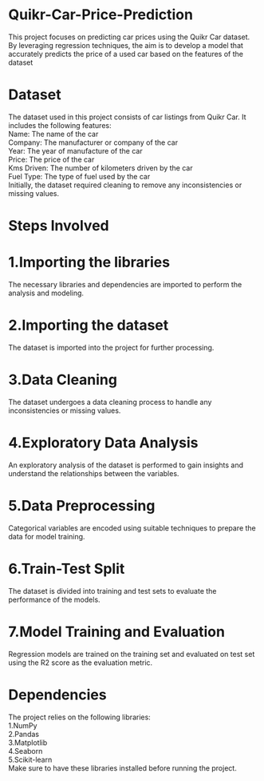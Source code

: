 # Quikr-Car-Price-Prediction
This project focuses on predicting car prices using the Quikr Car dataset. By leveraging regression techniques, the aim is to develop a model that accurately predicts the price of a used car based on the features of the dataset
# Dataset
The dataset used in this project consists of car listings from Quikr Car. It includes the following features:                           
Name: The name of the car                                                                                                              
Company: The manufacturer or company of the car                                                                                        
Year: The year of manufacture of the car                                                                                               
Price: The price of the car                                                                                                            
Kms Driven: The number of kilometers driven by the car                                                                                 
Fuel Type: The type of fuel used by the car                                                                                            
Initially, the dataset required cleaning to remove any inconsistencies or missing values.
# Steps Involved 
# 1.Importing the libraries
The necessary libraries and dependencies are imported to perform the analysis and modeling.
# 2.Importing the dataset
The dataset is imported into the project for further processing.
# 3.Data Cleaning
The dataset undergoes a data cleaning process to handle any inconsistencies or missing values.
# 4.Exploratory Data Analysis
An exploratory analysis of the dataset is performed to gain insights and understand the relationships between the variables.
# 5.Data Preprocessing
Categorical variables are encoded using suitable techniques to prepare the data for model training.
# 6.Train-Test Split
The dataset is divided into training and test sets to evaluate the performance of the models.
# 7.Model Training and Evaluation
Regression models are trained on the training set and evaluated on test set using the R2 score as the evaluation metric.
# Dependencies
The project relies on the following libraries:                                                                                          
1.NumPy                                                                                                                                 
2.Pandas                                                                                                                                
3.Matplotlib                                                                                                                            
4.Seaborn                                                                                                                               
5.Scikit-learn                                                                                                                          
Make sure to have these libraries installed before running the project.

